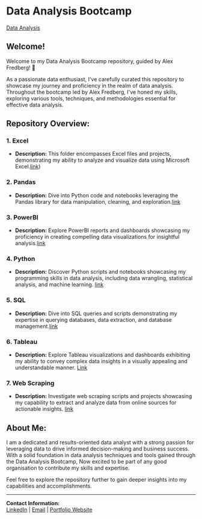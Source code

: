 # Data Analysis Bootcamp
[Data Analysis](/Certification.png)

## Welcome!

Welcome to my Data Analysis Bootcamp repository, guided by Alex Fredberg! 🚀

As a passionate data enthusiast, I've carefully curated this repository to showcase my journey and proficiency in the realm of data analysis. Throughout the bootcamp led by Alex Fredberg, I've honed my skills, exploring various tools, techniques, and methodologies essential for effective data analysis.

## Repository Overview:

### 1. Excel
   - **Description:** This folder encompasses Excel files and projects, demonstrating my ability to analyze and visualize data using Microsoft Excel.[link](https://github.com/Abhishek-yadv/DataAnalysisBootcamp/tree/main/Excel))

### 2. Pandas
   - **Description:** Dive into Python code and notebooks leveraging the Pandas library for data manipulation, cleaning, and exploration.[link](https://github.com/Abhishek-yadv/DataAnalysisBootcamp/tree/main/Pandas)

### 3. PowerBI
   - **Description:** Explore PowerBI reports and dashboards showcasing my proficiency in creating compelling data visualizations for insightful analysis.[link](https://github.com/Abhishek-yadv/DataAnalysisBootcamp/tree/main/PowerBI)

### 4. Python
   - **Description:** Discover Python scripts and notebooks showcasing my programming skills in data analysis, including data wrangling, statistical analysis, and machine learning. [link](https://github.com/Abhishek-yadv/DataAnalysisBootcamp/tree/main/Python)

### 5. SQL
   - **Description:** Dive into SQL queries and scripts demonstrating my expertise in querying databases, data extraction, and database management.[link](https://github.com/Abhishek-yadv/DataAnalysisBootcamp/tree/main/SQL)

### 6. Tableau
   - **Description:** Explore Tableau visualizations and dashboards exhibiting my ability to convey complex data insights in a visually appealing and understandable manner. [Link](https://github.com/Abhishek-yadv/DataAnalysisBootcamp/tree/main/Tableaus/Covid_19IndiaDashboard/Covid19IndiaDatasets)

### 7. Web Scraping
   - **Description:** Investigate web scraping scripts and projects showcasing my capability to extract and analyze data from online sources for actionable insights. [link](https://github.com/Abhishek-yadv/DataAnalysisBootcamp/tree/main/Web%20Scraping)

## About Me:

I am a dedicated and results-oriented data analyst with a strong passion for leveraging data to drive informed decision-making and business success. With a solid foundation in data analysis techniques and tools gained through the Data Analysis Bootcamp, Now excited to be part of any good organisation to contribute my skills and expertise.

Feel free to explore the repository further to gain deeper insights into my capabilities and accomplishments.

---
**Contact Information:**  
[LinkedIn](https://www.linkedin.com/in/abhishek-yadav-965b6b179/) | [Email](ay29020@gmail.com) | [Portfolio Website](https://yourportfolio.com)
